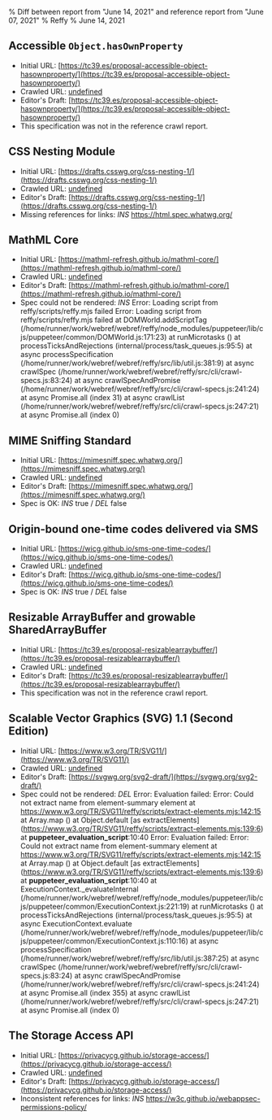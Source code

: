 % Diff between report from "June 14, 2021" and reference report from "June 07, 2021"
% Reffy
% June 14, 2021

## Accessible `Object.hasOwnProperty`

- Initial URL: [https://tc39.es/proposal-accessible-object-hasownproperty/](https://tc39.es/proposal-accessible-object-hasownproperty/)
- Crawled URL: [undefined](undefined)
- Editor's Draft: [https://tc39.es/proposal-accessible-object-hasownproperty/](https://tc39.es/proposal-accessible-object-hasownproperty/)
- This specification was not in the reference crawl report.


## CSS Nesting Module

- Initial URL: [https://drafts.csswg.org/css-nesting-1/](https://drafts.csswg.org/css-nesting-1/)
- Crawled URL: [undefined](undefined)
- Editor's Draft: [https://drafts.csswg.org/css-nesting-1/](https://drafts.csswg.org/css-nesting-1/)
- Missing references for links: *INS* https://html.spec.whatwg.org/


## MathML Core

- Initial URL: [https://mathml-refresh.github.io/mathml-core/](https://mathml-refresh.github.io/mathml-core/)
- Crawled URL: [undefined](undefined)
- Editor's Draft: [https://mathml-refresh.github.io/mathml-core/](https://mathml-refresh.github.io/mathml-core/)
- Spec could not be rendered: *INS* Error: Loading script from reffy/scripts/reffy.mjs failed Error: Loading script from reffy/scripts/reffy.mjs failed
    at DOMWorld.addScriptTag (/home/runner/work/webref/webref/reffy/node_modules/puppeteer/lib/cjs/puppeteer/common/DOMWorld.js:171:23)
    at runMicrotasks (<anonymous>)
    at processTicksAndRejections (internal/process/task_queues.js:95:5)
    at async processSpecification (/home/runner/work/webref/webref/reffy/src/lib/util.js:381:9)
    at async crawlSpec (/home/runner/work/webref/webref/reffy/src/cli/crawl-specs.js:83:24)
    at async crawlSpecAndPromise (/home/runner/work/webref/webref/reffy/src/cli/crawl-specs.js:241:24)
    at async Promise.all (index 31)
    at async crawlList (/home/runner/work/webref/webref/reffy/src/cli/crawl-specs.js:247:21)
    at async Promise.all (index 0)


## MIME Sniffing Standard

- Initial URL: [https://mimesniff.spec.whatwg.org/](https://mimesniff.spec.whatwg.org/)
- Crawled URL: [undefined](undefined)
- Editor's Draft: [https://mimesniff.spec.whatwg.org/](https://mimesniff.spec.whatwg.org/)
- Spec is OK: *INS* true / *DEL* false


## Origin-bound one-time codes delivered via SMS

- Initial URL: [https://wicg.github.io/sms-one-time-codes/](https://wicg.github.io/sms-one-time-codes/)
- Crawled URL: [undefined](undefined)
- Editor's Draft: [https://wicg.github.io/sms-one-time-codes/](https://wicg.github.io/sms-one-time-codes/)
- Spec is OK: *INS* true / *DEL* false


## Resizable ArrayBuffer and growable SharedArrayBuffer

- Initial URL: [https://tc39.es/proposal-resizablearraybuffer/](https://tc39.es/proposal-resizablearraybuffer/)
- Crawled URL: [undefined](undefined)
- Editor's Draft: [https://tc39.es/proposal-resizablearraybuffer/](https://tc39.es/proposal-resizablearraybuffer/)
- This specification was not in the reference crawl report.


## Scalable Vector Graphics (SVG) 1.1 (Second Edition)

- Initial URL: [https://www.w3.org/TR/SVG11/](https://www.w3.org/TR/SVG11/)
- Crawled URL: [undefined](undefined)
- Editor's Draft: [https://svgwg.org/svg2-draft/](https://svgwg.org/svg2-draft/)
- Spec could not be rendered: *DEL* Error: Evaluation failed: Error: Could not extract name from element-summary element
    at https://www.w3.org/TR/SVG11/reffy/scripts/extract-elements.mjs:142:15
    at Array.map (<anonymous>)
    at Object.default [as extractElements] (https://www.w3.org/TR/SVG11/reffy/scripts/extract-elements.mjs:139:6)
    at __puppeteer_evaluation_script__:10:40 Error: Evaluation failed: Error: Could not extract name from element-summary element
    at https://www.w3.org/TR/SVG11/reffy/scripts/extract-elements.mjs:142:15
    at Array.map (<anonymous>)
    at Object.default [as extractElements] (https://www.w3.org/TR/SVG11/reffy/scripts/extract-elements.mjs:139:6)
    at __puppeteer_evaluation_script__:10:40
    at ExecutionContext._evaluateInternal (/home/runner/work/webref/webref/reffy/node_modules/puppeteer/lib/cjs/puppeteer/common/ExecutionContext.js:221:19)
    at runMicrotasks (<anonymous>)
    at processTicksAndRejections (internal/process/task_queues.js:95:5)
    at async ExecutionContext.evaluate (/home/runner/work/webref/webref/reffy/node_modules/puppeteer/lib/cjs/puppeteer/common/ExecutionContext.js:110:16)
    at async processSpecification (/home/runner/work/webref/webref/reffy/src/lib/util.js:387:25)
    at async crawlSpec (/home/runner/work/webref/webref/reffy/src/cli/crawl-specs.js:83:24)
    at async crawlSpecAndPromise (/home/runner/work/webref/webref/reffy/src/cli/crawl-specs.js:241:24)
    at async Promise.all (index 355)
    at async crawlList (/home/runner/work/webref/webref/reffy/src/cli/crawl-specs.js:247:21)
    at async Promise.all (index 0)


## The Storage Access API

- Initial URL: [https://privacycg.github.io/storage-access/](https://privacycg.github.io/storage-access/)
- Crawled URL: [undefined](undefined)
- Editor's Draft: [https://privacycg.github.io/storage-access/](https://privacycg.github.io/storage-access/)
- Inconsistent references for links: *INS* https://w3c.github.io/webappsec-permissions-policy/


